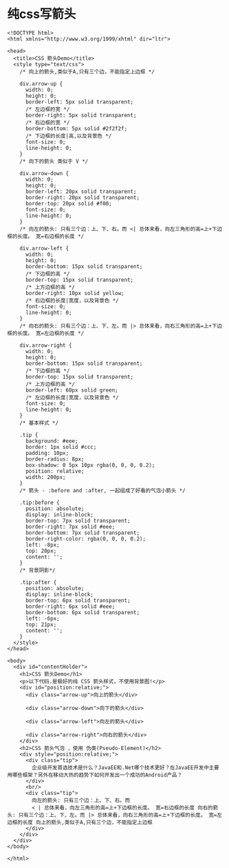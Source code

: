 # 纯css写箭头


	<!DOCTYPE html>
	<html xmlns="http://www.w3.org/1999/xhtml" dir="ltr">

	<head>
	  <title>CSS 箭头Demo</title>
	  <style type="text/css">
	    /* 向上的箭头,类似于A,只有三个边，不能指定上边框 */

	    div.arrow-up {
	      width: 0;
	      height: 0;
	      border-left: 5px solid transparent;
	      /* 左边框的宽 */
	      border-right: 5px solid transparent;
	      /* 右边框的宽 */
	      border-bottom: 5px solid #2f2f2f;
	      /* 下边框的长度|高,以及背景色 */
	      font-size: 0;
	      line-height: 0;
	    }
	    /* 向下的箭头 类似于 V */

	    div.arrow-down {
	      width: 0;
	      height: 0;
	      border-left: 20px solid transparent;
	      border-right: 20px solid transparent;
	      border-top: 20px solid #f00;
	      font-size: 0;
	      line-height: 0;
	    }
	    /* 向左的箭头: 只有三个边：上、下、右。而 <| 总体来看，向左三角形的高=上+下边框的长度。 宽=右边框的长度 */

	    div.arrow-left {
	      width: 0;
	      height: 0;
	      border-bottom: 15px solid transparent;
	      /* 下边框的高 */
	      border-top: 15px solid transparent;
	      /* 上方边框的高 */
	      border-right: 10px solid yellow;
	      /* 右边框的长度|宽度，以及背景色 */
	      font-size: 0;
	      line-height: 0;
	    }
	    /* 向右的箭头: 只有三个边：上、下、左。而 |> 总体来看，向右三角形的高=上+下边框的长度。 宽=左边框的长度 */

	    div.arrow-right {
	      width: 0;
	      height: 0;
	      border-bottom: 15px solid transparent;
	      /* 下边框的高 */
	      border-top: 15px solid transparent;
	      /* 上方边框的高 */
	      border-left: 60px solid green;
	      /* 左边框的长度|宽度，以及背景色 */
	      font-size: 0;
	      line-height: 0;
	    }
	    /* 基本样式 */

	    .tip {
	      background: #eee;
	      border: 1px solid #ccc;
	      padding: 10px;
	      border-radius: 8px;
	      box-shadow: 0 5px 10px rgba(0, 0, 0, 0.2);
	      position: relative;
	      width: 200px;
	    }
	    /* 箭头 - :before and :after, 一起组成了好看的气泡小箭头 */

	    .tip:before {
	      position: absolute;
	      display: inline-block;
	      border-top: 7px solid transparent;
	      border-right: 7px solid #eee;
	      border-bottom: 7px solid transparent;
	      border-right-color: rgba(0, 0, 0, 0.2);
	      left: -8px;
	      top: 20px;
	      content: '';
	    }
	    /* 背景阴影*/

	    .tip:after {
	      position: absolute;
	      display: inline-block;
	      border-top: 6px solid transparent;
	      border-right: 6px solid #eee;
	      border-bottom: 6px solid transparent;
	      left: -6px;
	      top: 21px;
	      content: '';
	    }
	  </style>
	</head>

	<body>
	  <div id="contentHolder">
	    <h1>CSS 箭头Demo</h1>
	    <p>以下代码.是极好的纯 CSS 箭头样式，不使用背景图!</p>
	    <div id="position:relative;">
	      <div class="arrow-up">向上的箭头</div>

	      <div class="arrow-down">向下的箭头</div>

	      <div class="arrow-left">向左的箭头</div>

	      <div class="arrow-right">向右的箭头</div>
	    </div>
	    <h2>CSS 箭头气泡 ，使用 伪类(Pseudo-Element)</h2>
	    <div style="position:relative;">
	      <div class="tip">
	        企业级开发首选技术是什么？JavaEE和.Net哪个技术更好？在JavaEE开发中主要用哪些框架？另外在移动大热的趋势下如何开发出一个成功的Android产品？
	      </div>
	      <br/>
	      <div class="tip">
	        向左的箭头: 只有三个边：上、下、右。而
	        < | 总体来看，向左三角形的高=上+下边框的长度。 宽=右边框的长度 向右的箭头: 只有三个边：上、下、左。而 |> 总体来看，向右三角形的高=上+下边框的长度。 宽=左边框的长度 向上的箭头,类似于A,只有三个边，不能指定上边框
	      </div>
	    </div>
	  </div>
	</body>

	</html>
